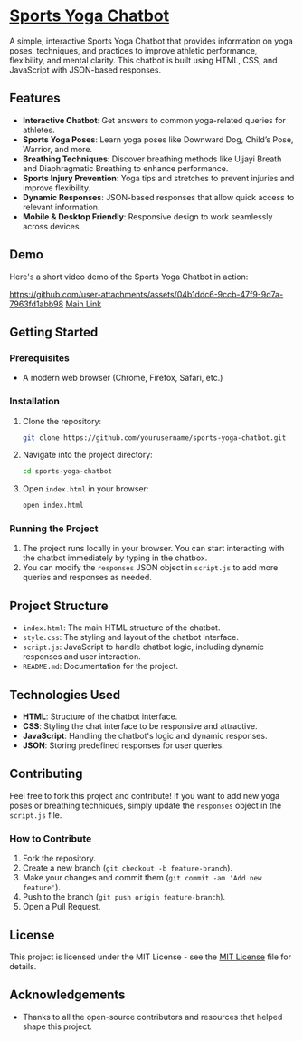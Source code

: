 # [Sports Yoga Chatbot](https://sports-yoga-bot.vercel.app/)

A simple, interactive Sports Yoga Chatbot that provides information on yoga poses, techniques, and practices to improve athletic performance, flexibility, and mental clarity. This chatbot is built using HTML, CSS, and JavaScript with JSON-based responses.

## Features

- **Interactive Chatbot**: Get answers to common yoga-related queries for athletes.
- **Sports Yoga Poses**: Learn yoga poses like Downward Dog, Child’s Pose, Warrior, and more.
- **Breathing Techniques**: Discover breathing methods like Ujjayi Breath and Diaphragmatic Breathing to enhance performance.
- **Sports Injury Prevention**: Yoga tips and stretches to prevent injuries and improve flexibility.
- **Dynamic Responses**: JSON-based responses that allow quick access to relevant information.
- **Mobile & Desktop Friendly**: Responsive design to work seamlessly across devices.

## Demo

Here's a short video demo of the Sports Yoga Chatbot in action:

https://github.com/user-attachments/assets/04b1ddc6-9ccb-47f9-9d7a-7963fd1abb98
[Main Link](https://sports-yoga-bot.vercel.app/)

## Getting Started

### Prerequisites

- A modern web browser (Chrome, Firefox, Safari, etc.)

### Installation

1. Clone the repository:
    ```bash
    git clone https://github.com/yourusername/sports-yoga-chatbot.git
    ```

2. Navigate into the project directory:
    ```bash
    cd sports-yoga-chatbot
    ```

3. Open `index.html` in your browser:
    ```bash
    open index.html
    ```

### Running the Project

1. The project runs locally in your browser. You can start interacting with the chatbot immediately by typing in the chatbox.
2. You can modify the `responses` JSON object in `script.js` to add more queries and responses as needed.

## Project Structure

- `index.html`: The main HTML structure of the chatbot.
- `style.css`: The styling and layout of the chatbot interface.
- `script.js`: JavaScript to handle chatbot logic, including dynamic responses and user interaction.
- `README.md`: Documentation for the project.

## Technologies Used

- **HTML**: Structure of the chatbot interface.
- **CSS**: Styling the chat interface to be responsive and attractive.
- **JavaScript**: Handling the chatbot's logic and dynamic responses.
- **JSON**: Storing predefined responses for user queries.

## Contributing

Feel free to fork this project and contribute! If you want to add new yoga poses or breathing techniques, simply update the `responses` object in the `script.js` file.

### How to Contribute

1. Fork the repository.
2. Create a new branch (`git checkout -b feature-branch`).
3. Make your changes and commit them (`git commit -am 'Add new feature'`).
4. Push to the branch (`git push origin feature-branch`).
5. Open a Pull Request.

## License

This project is licensed under the MIT License - see the [MIT License](LICENSE) file for details.

## Acknowledgements

- Thanks to all the open-source contributors and resources that helped shape this project.



